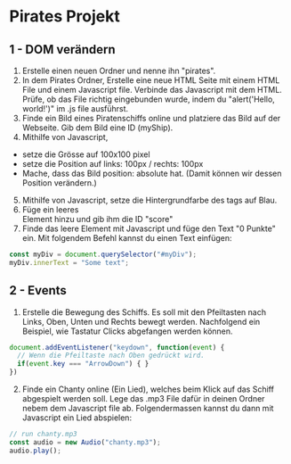 # Pirates Projekt

## 1 - DOM verändern
1. Erstelle einen neuen Ordner und nenne ihn "pirates".
2. In dem Pirates Ordner, Erstelle eine neue HTML Seite mit einem HTML File und einem Javascript file. Verbinde das Javascript mit dem HTML. Prüfe, ob das File richtig eingebunden wurde, indem du "alert('Hello, world!')" im .js file ausführst.
3. Finde ein Bild eines Piratenschiffs online und platziere das Bild auf der Webseite. Gib dem Bild eine ID (myShip).
4. Mithilfe von Javascript,
- setze die Grösse auf 100x100 pixel
- setze die Position auf links: 100px / rechts: 100px
- Mache, dass das Bild position: absolute hat. (Damit können wir dessen Position verändern.)
5. Mithilfe von Javascript, setze die Hintergrundfarbe des <body> tags auf Blau.
6. Füge ein leeres <div></div> Element hinzu und gib ihm die ID "score"
7. Finde das leere Element mit Javascript und füge den Text "0 Punkte" ein. Mit folgendem Befehl kannst du einen Text einfügen:
```javascript
const myDiv = document.querySelector("#myDiv");
myDiv.innerText = "Some text";
```

## 2 - Events
1. Erstelle die Bewegung des Schiffs. Es soll mit den Pfeiltasten nach Links, Oben, Unten und Rechts bewegt werden. Nachfolgend ein Beispiel, wie Tastatur Clicks abgefangen werden können.

```javascript
document.addEventListener("keydown", function(event) {
  // Wenn die Pfeiltaste nach Oben gedrückt wird.
  if(event.key === "ArrowDown") { }
})
```

2. Finde ein Chanty online (Ein Lied), welches beim Klick auf das Schiff abgespielt werden soll. Lege das .mp3 File dafür in deinen Ordner nebem dem Javascript file ab. Folgendermassen kannst du dann mit Javascript ein Lied abspielen:

```javascript
// run chanty.mp3
const audio = new Audio("chanty.mp3");
audio.play();
```
